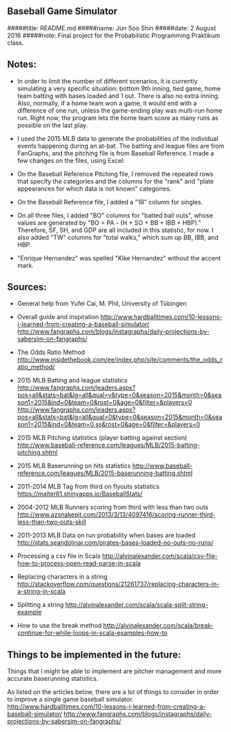 ## Baseball Game Simulator

#####title: README.md
#####name: 	Jun Soo Shin
#####date: 	2 August 2016
#####note:	Final project for the Probabilistic Programming Praktikum class.

## Notes:
- In order to limit the number of different scenarios, it is currently 
simulating a very specific situation: bottom 9th inning, tied game, home team 
batting with bases loaded and 1 out. There is also no extra inning. Also, 
normally, if a home team won a game, it would end with a difference of one run,
unless the game-ending play was multi-run home run. Right now, the program lets
the home team score as many runs as possible on the last play.
	  
- I used the 2015 MLB data to generate the probabilities of the
individual events happening during an at-bat. The batting and league
files are from FanGraphs, and the pitching file is from Baseball 
Reference. I made a few changes on the files, using Excel:

- On the Baseball Reference Pitching file, I removed the repeated 
rows that specify the categories and the columns for the "rank" and 
"plate appearances for which data is not known" categories.

- On the Baseball Reference file, I added a "1B" column for singles.

- On all three files, I added "BO" columns for "batted ball outs", 
whose values are generated by "BO = PA - (H + SO + BB + IBB + HBP)."
Therefore, SF, SH, and GDP are all included in this statistic, for
now. I also added "TW" columns for "total walks," which sum up
BB, IBB, and HBP.

- "Enrique Hernandez" was spelled "Kike Hernandez" without the accent 
mark.


## Sources:
- General help from Yufei Cai, M. Phil, University of Tübingen

- Overall guide and inspiration
	<http://www.hardballtimes.com/10-lessons-i-learned-from-creating-a-baseball-simulator/>
	<http://www.fangraphs.com/blogs/instagraphs/daily-projections-by-sabersim-on-fangraphs/>

- The Odds Ratio Method
	<http://www.insidethebook.com/ee/index.php/site/comments/the_odds_ratio_method/>

- 2015 MLB Batting and league statistics
	<http://www.fangraphs.com/leaders.aspx?pos=all&stats=bat&lg=all&qual=y&type=0&season=2015&month=0&season1=2015&ind=0&team=0&rost=0&age=0&filter=&players=0>
	<http://www.fangraphs.com/leaders.aspx?pos=all&stats=bat&lg=all&qual=0&type=0&season=2015&month=0&season1=2015&ind=0&team=0,ss&rost=0&age=0&filter=&players=0>

- 2015 MLB Pitching statistics (player batting against section)
	<http://www.baseball-reference.com/leagues/MLB/2015-batting-pitching.shtml>

- 2015 MLB Baserunning on hits statistics
	<http://www.baseball-reference.com/leagues/MLB/2015-baserunning-batting.shtml>

- 2011-2014 MLB Tag from third on flyouts statistics
	<https://malter61.shinyapps.io/BaseballStats/>

- 2004-2012 MLB Runners scoring from third with less than two outs
	<http://www.azsnakepit.com/2013/3/13/4097416/scoring-runner-third-less-than-two-outs-skill>

- 2011-2013 MLB Data on run probability when bases are loaded
	<http://stats.seandolinar.com/pirates-bases-loaded-no-outs-no-runs/>

- Processing a csv file in Scala
	<http://alvinalexander.com/scala/csv-file-how-to-process-open-read-parse-in-scala>

- Replacing characters in a string
	<http://stackoverflow.com/questions/21261737/replacing-characters-in-a-string-in-scala>

- Splitting a string
	<http://alvinalexander.com/scala/scala-split-string-example>

- How to use the break method
	<http://alvinalexander.com/scala/break-continue-for-while-loops-in-scala-examples-how-to>


## Things to be implemented in the future:
Things that I might be able to implement are pitcher management and more
accurate baserunning statistics.

As listed on the articles below, there are a lot of things to consider in
order to improve a single game baseball simulator.
<http://www.hardballtimes.com/10-lessons-i-learned-from-creating-a-baseball-simulator/>
<http://www.fangraphs.com/blogs/instagraphs/daily-projections-by-sabersim-on-fangraphs/>

